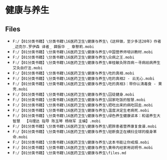 # 健康与养生

## Files

- `F:/【01分类书籍】\分类书籍\16医药卫生\健康与养生\《这样做，至少多活20年》作者_迈克尔.罗伊森 译者_ 薛振华 _ 章黎莉.mobi`
- `F:/【01分类书籍】\分类书籍\16医药卫生\健康与养生\中国营养师培训教材.mobi`
- `F:/【01分类书籍】\分类书籍\16医药卫生\健康与养生\众病之王.mobi`
- `F:/【01分类书籍】\分类书籍\16医药卫生\健康与养生\单桂敏灸除百病－寻病祛病养生艾灸自疗法.mobi`
- `F:/【01分类书籍】\分类书籍\16医药卫生\健康与养生\吃的真相.mobi`
- `F:/【01分类书籍】\分类书籍\16医药卫生\健康与养生\吃的真相2 - 云无心.mobi`
- `F:/【01分类书籍】\分类书籍\16医药卫生\健康与养生\吃的真相3：带你认清毒食 - 果壳.mobi`
- `F:/【01分类书籍】\分类书籍\16医药卫生\健康与养生\囚徒健身.mobi`
- `F:/【01分类书籍】\分类书籍\16医药卫生\健康与养生\回家吃饭的智慧.mobi`
- `F:/【01分类书籍】\分类书籍\16医药卫生\健康与养生\把吃出来的病吃回去.mobi`
- `F:/【01分类书籍】\分类书籍\16医药卫生\健康与养生\温度决定生老病死.mobi`
- `F:/【01分类书籍】\分类书籍\16医药卫生\健康与养生\绿色养生健康读本：和谐养生大智慧  【冯理达 指导 陈玉琴 杨晓军 主编】.mobi`
- `F:/【01分类书籍】\分类书籍\16医药卫生\健康与养生\肥胖患者营养康复食谱.mobi`
- `F:/【01分类书籍】\分类书籍\16医药卫生\健康与养生\轻断食正在横扫全球的瘦身革命.mobi`
- `F:/【01分类书籍】\分类书籍\16医药卫生\健康与养生\这本书能让你戒烟.mobi`
- `F:/【01分类书籍】\分类书籍\16医药卫生\健康与养生\黄帝内经家用说明书.mobi`
- `F:/【01分类书籍】\分类书籍\16医药卫生\健康与养生\files.md`
